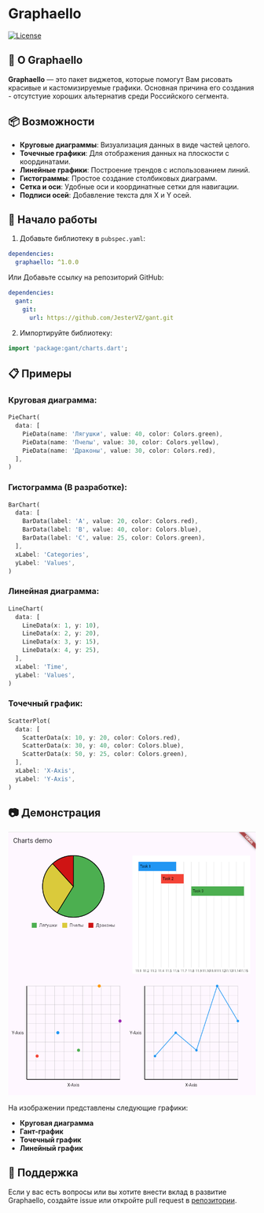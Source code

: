 
# Graphaello

[![License](https://img.shields.io/badge/license-MIT-blue.svg)](https://opensource.org/licenses/MIT)

## 🎨 О Graphaello

**Graphaello** — это пакет виджетов, которые помогут Вам рисовать красивые и кастомизируемые графики. Основная причина его создания - отсутстуие хороших альтернатив среди Российского сегмента.


## 📦 Возможности

- **Круговые диаграммы**: Визуализация данных в виде частей целого.
- **Точечные графики**: Для отображения данных на плоскости с координатами.
- **Линейные графики**: Построение трендов с использованием линий.
- **Гистограммы**: Простое создание столбиковых диаграмм.
- **Сетка и оси**: Удобные оси и координатные сетки для навигации.
- **Подписи осей**: Добавление текста для X и Y осей.

## 🚀 Начало работы

1. Добавьте библиотеку в `pubspec.yaml`:

```yaml
dependencies:
  graphaello: ^1.0.0
```

Или Добавьте ссылку на репозиторий GitHub:
```yaml
dependencies:
  gant:
    git:
      url: https://github.com/JesterVZ/gant.git
```

2. Импортируйте библиотеку:

```dart
import 'package:gant/charts.dart';
```


## 📋 Примеры

### Круговая диаграмма:

```dart
PieChart(
  data: [
    PieData(name: 'Лягушки', value: 40, color: Colors.green),
    PieData(name: 'Пчелы', value: 30, color: Colors.yellow),
    PieData(name: 'Драконы', value: 30, color: Colors.red),
  ],
)
```

### Гистограмма (В разработке):

```dart
BarChart(
  data: [
    BarData(label: 'A', value: 20, color: Colors.red),
    BarData(label: 'B', value: 40, color: Colors.blue),
    BarData(label: 'C', value: 25, color: Colors.green),
  ],
  xLabel: 'Categories',
  yLabel: 'Values',
)
```

### Линейная диаграмма:

```dart
LineChart(
  data: [
    LineData(x: 1, y: 10),
    LineData(x: 2, y: 20),
    LineData(x: 3, y: 15),
    LineData(x: 4, y: 25),
  ],
  xLabel: 'Time',
  yLabel: 'Values',
)
```

### Точечный график:

```dart
ScatterPlot(
  data: [
    ScatterData(x: 10, y: 20, color: Colors.red),
    ScatterData(x: 30, y: 40, color: Colors.blue),
    ScatterData(x: 50, y: 25, color: Colors.green),
  ],
  xLabel: 'X-Axis',
  yLabel: 'Y-Axis',
)
```

## 📷 Демонстрация

![Charts Demo](image.png)

На изображении представлены следующие графики:
- **Круговая диаграмма**
- **Гант-график**
- **Точечный график**
- **Линейный график**

## 🤝 Поддержка

Если у вас есть вопросы или вы хотите внести вклад в развитие Graphaello, создайте issue или откройте pull request в [репозитории](https://github.com/JesterVZ/gant.git).
